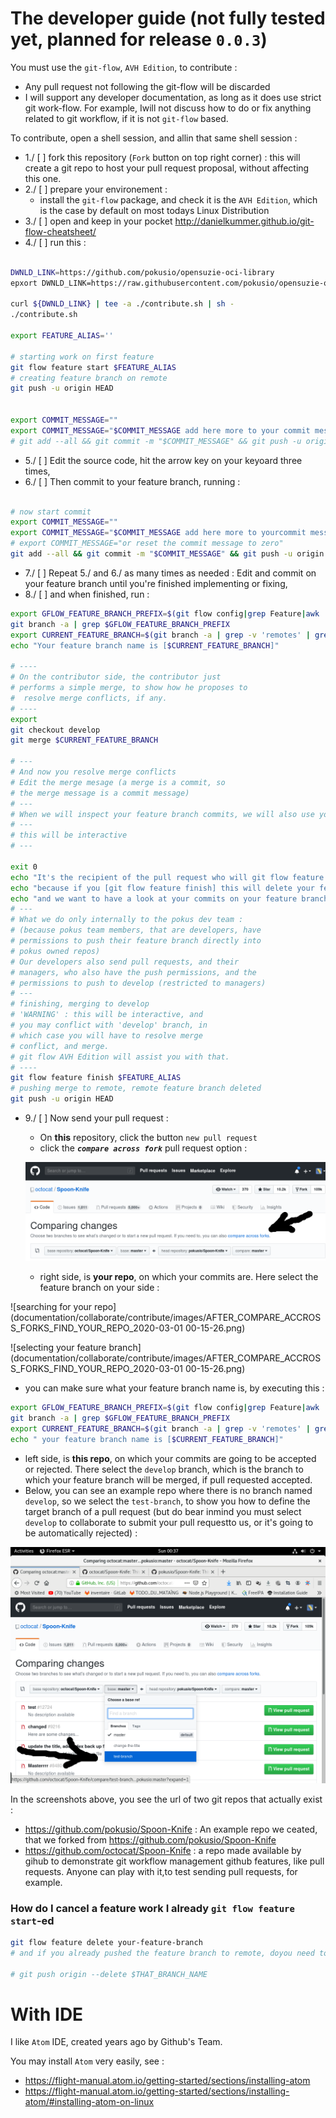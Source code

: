 # The developer guide (not fully tested yet, planned for release `0.0.3`)

You must use the `git-flow`, `AVH Edition`, to contribute :
* Any pull request not following the git-flow will be discarded
* I will support any developer documentation, as long as it does use strict git work-flow. For example, Iwill not discuss how to do or fix anything related to git workflow, if it is not `git-flow` based.

To contribute, open a shell session, and allin that same shell session :
* 1./ [ ] fork this repository (`Fork` button on top right corner) : this will create a git repo to host your pull request proposal, without affecting this one.
* 2./ [ ] prepare your environement :
  * install the `git-flow` package, and check it is the `AVH Edition`, which is the case by default on most todays Linux Distribution
* 3./ [ ] open and keep in your pocket http://danielkummer.github.io/git-flow-cheatsheet/
* 4./ [ ] run this :


```bash

DWNLD_LINK=https://github.com/pokusio/opensuzie-oci-library
epxort DWNLD_LINK=https://raw.githubusercontent.com/pokusio/opensuzie-oci-library/develop/documentation/collaborate/contribute/contribute.sh

curl ${DWNLD_LINK} | tee -a ./contribute.sh | sh -
./contribute.sh

export FEATURE_ALIAS=''

# starting work on first feature
git flow feature start $FEATURE_ALIAS
# creating feature branch on remote
git push -u origin HEAD


export COMMIT_MESSAGE=""
export COMMIT_MESSAGE="$COMMIT_MESSAGE add here more to your commit message explaining details about [${FEATURE_ALIAS}]"
# git add --all && git commit -m "$COMMIT_MESSAGE" && git push -u origin HEAD


```
* 5./ [ ] Edit the source code, hit the arrow key on your keyoard three times,
* 6./ [ ] Then commit to your feature branch, running :

```bash

# now start commit
export COMMIT_MESSAGE=""
export COMMIT_MESSAGE="$COMMIT_MESSAGE add here more to yourcommit message [${FEATURE_ALIAS}]"
# export COMMIT_MESSAGE="or reset the commit message to zero"
git add --all && git commit -m "$COMMIT_MESSAGE" && git push -u origin HEAD

```
* 7./ [ ] Repeat 5./ and 6./ as many times as needed : Edit and commit on your feature branch until you're finished implementing or fixing,
* 8./ [ ] and when finished, run :

```bash
export GFLOW_FEATURE_BRANCH_PREFIX=$(git flow config|grep Feature|awk '{print $NF}')
git branch -a | grep $GFLOW_FEATURE_BRANCH_PREFIX
export CURRENT_FEATURE_BRANCH=$(git branch -a | grep -v 'remotes' | grep $GFLOW_FEATURE_BRANCH_PREFIX |awk '{print $2}')
echo "Your feature branch name is [$CURRENT_FEATURE_BRANCH]"

# ----
# On the contributor side, the contributor just
# performs a simple merge, to show how he proposes to
#  resolve merge conflicts, if any.
# ----
export
git checkout develop
git merge $CURRENT_FEATURE_BRANCH

# ---
# And now you resolve merge conflicts
# Edit the merge mesage (a merge is a commit, so
# the merge message is a commit message)
# ---
# When we will inspect your feature branch commits, we will also use your merge, to launch tests and see if we agree with your merge (checking you didn't break anything, even if your feature works)
# ---
# this will be interactive
# ---

exit 0
echo "It's the recipient of the pull request who will git flow feature finish $FEATURE_ALIAS"
echo "because if you [git flow feature finish] this will delete your feature branch"
echo "and we want to have a look at your commits on your feature branch, before validation."
# ---
# What we do only internally to the pokus dev team :
# (because pokus team members, that are developers, have
# permissions to push their feature branch directly into
# pokus owned repos)
# Our developers also send pull requests, and their
# managers, who also have the push permissions, and the
# permissions to push to develop (restricted to managers)
# ---
# finishing, merging to develop
# 'WARNING' : this will be interactive, and
# you may conflict with 'develop' branch, in
# which case you will have to resolve merge
# conflict, and merge.
# git flow AVH Edition will assist you with that.
# ----
git flow feature finish $FEATURE_ALIAS
# pushing merge to remote, remote feature branch deleted
git push -u origin HEAD
```

* 9./ [ ] Now send your pull request :
  * On **this** repository, click the button `new pull request`
  * click the _**`compare across fork`**_ pull request option :

  ![compare across forks](documentation/collaborate/contribute/images/COMPARE_ACROSS_FORKS_PR_OPTION.png)

  * right side, is **your repo**, on which your commits are. Here select the feature branch on your side :

![searching for your repo](documentation/collaborate/contribute/images/AFTER_COMPARE_ACCROSS_FORKS_FIND_YOUR_REPO_2020-03-01 00-15-26.png)

![selecting your feature branch](documentation/collaborate/contribute/images/AFTER_COMPARE_ACCROSS_FORKS_FIND_YOUR_REPO_2020-03-01 00-15-26.png)


  * you can make sure what your feature branch name is, by executing this :

```bash
export GFLOW_FEATURE_BRANCH_PREFIX=$(git flow config|grep Feature|awk '{print $NF}')
git branch -a | grep $GFLOW_FEATURE_BRANCH_PREFIX
export CURRENT_FEATURE_BRANCH=$(git branch -a | grep -v 'remotes' | grep $GFLOW_FEATURE_BRANCH_PREFIX |awk '{print $2}')
echo " your feature branch name is [$CURRENT_FEATURE_BRANCH]"
```

  * left side, is **this repo**, on which your commits are going to be accepted or rejected. There select the `develop` branch, which is the branch to which your feature branch will be merged, if pull requested accepted.
  * Below, you can see an example repo where there is no branch named `develop`, so we select the `test-branch`, to show you how to define the target branch of a pull request (but do bear inmind you must select `develop` to collaborate to submit your pull requestto us, or it's going to be automatically rejected) :

![target branch](documentation/collaborate/contribute/images/PULL_REQUEST_TARGET_BRANCH_ON_TARGET_REPO.png)



In the screenshots above, you see the url of two git repos that actually exist :
* https://github.com/pokusio/Spoon-Knife : An example repo we ceated, that we forked from https://github.com/pokusio/Spoon-Knife
* https://github.com/octocat/Spoon-Knife : a repo made available by gihub to demonstrate git workflow management github features, like pull requests. Anyone can play with it,to test sending pull requests, for example.


### How do I cancel a feature work I already `git flow feature start`-ed

```bash
git flow feature delete your-feature-branch
# and if you already pushed the feature branch to remote, doyou need to ....

# git push origin --delete $THAT_BRANCH_NAME
```



# With IDE

I like `Atom` IDE, created years ago by Github's Team.

You may install `Atom` very easily, see :

* https://flight-manual.atom.io/getting-started/sections/installing-atom
* https://flight-manual.atom.io/getting-started/sections/installing-atom/#installing-atom-on-linux
